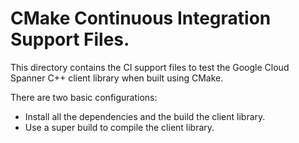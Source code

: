 # CMake Continuous Integration Support Files.

This directory contains the CI support files to test the Google Cloud Spanner
C++ client library when built using CMake.

There are two basic configurations:

<!-- TODO(#42) - create a super build based CI -->
- Install all the dependencies and the build the client library.
- Use a super build to compile the client library.
